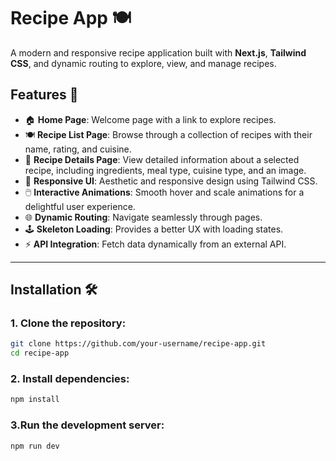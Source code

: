 # Recipe App 🍽️

A modern and responsive recipe application built with **Next.js**, **Tailwind CSS**, and dynamic routing to explore, view, and manage recipes.

## Features 🚀
- 🏠 **Home Page**: Welcome page with a link to explore recipes.
- 🍽️ **Recipe List Page**: Browse through a collection of recipes with their name, rating, and cuisine.
- 🥘 **Recipe Details Page**: View detailed information about a selected recipe, including ingredients, meal type, cuisine type, and an image.
- 🎨 **Responsive UI**: Aesthetic and responsive design using Tailwind CSS.
- 🖱️ **Interactive Animations**: Smooth hover and scale animations for a delightful user experience.
- 🌐 **Dynamic Routing**: Navigate seamlessly through pages.
- 🕹️ **Skeleton Loading**: Provides a better UX with loading states.
- ⚡ **API Integration**: Fetch data dynamically from an external API.

---

## Installation 🛠️

### 1. Clone the repository:
```bash
git clone https://github.com/your-username/recipe-app.git
cd recipe-app
```

### 2. Install dependencies:
```bash
npm install
```

### 3.Run the development server:
```bash
npm run dev
```
